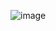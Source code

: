 ![image](https://github.com/AshwiniPurimetla36/Front-End/assets/109368526/9c3f2dab-e99d-4010-959b-95018c689a4c)
